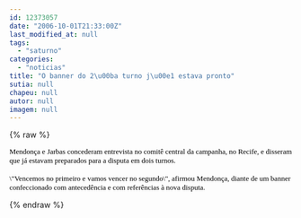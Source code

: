 ```yaml
---
id: 12373057
date: "2006-10-01T21:33:00Z"
last_modified_at: null
tags:
  - "saturno"
categories:
  - "noticias"
title: "O banner do 2\u00ba turno j\u00e1 estava pronto"
sutia: null
chapeu: null
autor: null
imagem: null
---
```

{% raw %}
<p><FONT size=1></p>
<p><P><FONT face=Verdana color=black size=2>Mendonça e Jarbas concederam entrevista no comitê central da campanha, no Recife, e disseram que já estavam preparados para a disputa em dois turnos.<BR><BR>\"Vencemos no primeiro e vamos vencer no segundo\", afirmou Mendonça, diante de um banner confeccionado com antecedência e com referências à nova disputa.</FONT></P></FONT> </p>
{% endraw %}